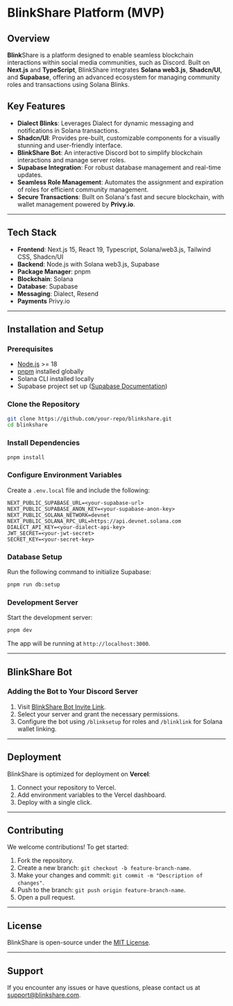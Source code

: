 # BlinkShare Platform (MVP)

## Overview
**Blink**Share is a platform designed to enable seamless blockchain interactions within social media communities, such as Discord. Built on **Next.js** and **TypeScript**, BlinkShare integrates **Solana web3.js**, **Shadcn/UI**, and **Supabase**, offering an advanced ecosystem for managing community roles and transactions using Solana Blinks.

## Key Features
- **Dialect Blinks**: Leverages Dialect for dynamic messaging and notifications in Solana transactions.
- **Shadcn/UI**: Provides pre-built, customizable components for a visually stunning and user-friendly interface.
- **BlinkShare Bot**: An interactive Discord bot to simplify blockchain interactions and manage server roles.
- **Supabase Integration**: For robust database management and real-time updates.
- **Seamless Role Management**: Automates the assignment and expiration of roles for efficient community management.
- **Secure Transactions**: Built on Solana's fast and secure blockchain, with wallet management powered by **Privy.io**.

---

## Tech Stack
- **Frontend**: Next.js 15, React 19, Typescript, Solana/web3.js, Tailwind CSS, Shadcn/UI
- **Backend**: Node.js with Solana web3.js, Supabase
- **Package Manager**: pnpm
- **Blockchain**: Solana
- **Database**: Supabase
- **Messaging**: Dialect, Resend
- **Payments** Privy.io

---

## Installation and Setup

### Prerequisites
- [Node.js](https://nodejs.org/) >= 18
- [pnpm](https://pnpm.io/) installed globally
- Solana CLI installed locally
- Supabase project set up ([Supabase Documentation](https://supabase.com/docs))

### Clone the Repository
```bash
git clone https://github.com/your-repo/blinkshare.git
cd blinkshare
```

### Install Dependencies
```bash
pnpm install
```

### Configure Environment Variables
Create a `.env.local` file and include the following:
```env
NEXT_PUBLIC_SUPABASE_URL=<your-supabase-url>
NEXT_PUBLIC_SUPABASE_ANON_KEY=<your-supabase-anon-key>
NEXT_PUBLIC_SOLANA_NETWORK=devnet
NEXT_PUBLIC_SOLANA_RPC_URL=https://api.devnet.solana.com
DIALECT_API_KEY=<your-dialect-api-key>
JWT_SECRET=<your-jwt-secret>
SECRET_KEY=<your-secret-key>
```

### Database Setup
Run the following command to initialize Supabase:
```bash
pnpm run db:setup
```

### Development Server
Start the development server:
```bash
pnpm dev
```
The app will be running at `http://localhost:3000`.

---

## BlinkShare Bot
### Adding the Bot to Your Discord Server
1. Visit [BlinkShare Bot Invite Link](#).
2. Select your server and grant the necessary permissions.
3. Configure the bot using `/blinksetup` for roles and `/blinklink` for Solana wallet linking.

---

## Deployment
BlinkShare is optimized for deployment on **Vercel**:
1. Connect your repository to Vercel.
2. Add environment variables to the Vercel dashboard.
3. Deploy with a single click.

---

## Contributing
We welcome contributions! To get started:
1. Fork the repository.
2. Create a new branch: `git checkout -b feature-branch-name`.
3. Make your changes and commit: `git commit -m "Description of changes"`.
4. Push to the branch: `git push origin feature-branch-name`.
5. Open a pull request.

---

## License
BlinkShare is open-source under the [MIT License](LICENSE).

---

## Support
If you encounter any issues or have questions, please contact us at [support@blinkshare.com](mailto:support@blinkshare.fun).
